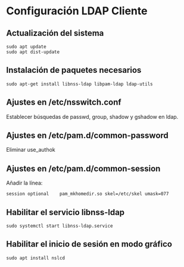 # Configuración LDAP Cliente

## Actualización del sistema
```
sudo apt update
sudo apt dist-update
```
## Instalación de paquetes necesarios
```
sudo apt-get install libnss-ldap libpam-ldap ldap-utils
```
## Ajustes en /etc/nsswitch.conf
Establecer búsquedas de passwd, group, shadow y gshadow en ldap.
## Ajustes en /etc/pam.d/common-password
Eliminar use_authok
## Ajustes en /etc/pam.d/common-session
Añadir la línea:
```
session optional	pam_mkhomedir.so skel=/etc/skel umask=077
```
## Habilitar el servicio libnss-ldap
```
sudo systemctl start libnss-ldap.service
```
## Habilitar el inicio de sesión en modo gráfico
```
sudo apt install nslcd
```

